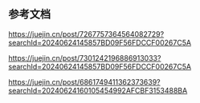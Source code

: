 ## 参考文档
https://juejin.cn/post/7267757364564082729?searchId=20240624145857BD09F56FDCCF00267C5A

https://juejin.cn/post/7301242196886913033?searchId=20240624145857BD09F56FDCCF00267C5A

https://juejin.cn/post/6861749411362373639?searchId=20240624160105454992AFCBF3153488BA